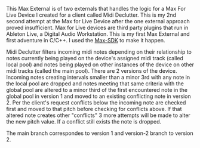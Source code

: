 This Max External is of two externals that handles the logic for a Max For Live Device I created for a client called Midi Declutter. This is my 2nd second attempt at the Max for Live Device after the one external approach proved insufficient. Max for Live devices are third party plugins that run in Ableton Live, a Digital Audio Workstation. This is my first Max External and first adventure in C/C++. I used the [Max-SDK](https://github.com/Cycling74/max-sdk) to make it happen. 

 Midi Declutter filters incoming midi notes depending on their relationship to notes currently being played on the device's assigned midi track (called local pool) and notes being played on other instances of the device on other midi tracks (called the main pool). There are 2 versions of the device. Incoming notes creating intervals smaller than a minor 3rd with any note in the local pool are dropped and notes meeting that same criteria with the global pool are altered to a minor third of the first encountered note in the global pool in version 1 and moved to an existing conflicting note in version 2. Per the client's request conflicts below the incoming note are checked first and moved to that pitch before checking for conflicts above. If that altered note creates other "conflicts" 3 more attempts will be made to alter the new pitch value. If a conflict still exists the note is dropped. 

The main branch correspondes to version 1 and version-2 branch to version 2.  

